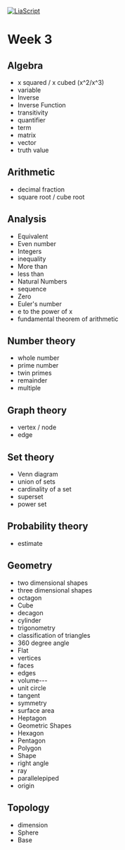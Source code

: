 <!--
author:   Dr. Mark Jacob
email: mark.jacob@iuz.tu-freiberg.de
version:  0.0.1
language: en
narrator: UK English Female
comment: Content of week 3 WS 2023/2024
icon: images/TUBAF_Logo_orig_RGB.jpg
-->

[![LiaScript](https://raw.githubusercontent.com/LiaScript/LiaScript/master/badges/course.svg)](https://liascript.github.io/course/?https://github.com/TUBAF-IUZ-LiaScript/EF_Maths_23/blob/main/Maths_week_3.md)

# Week 3

## Algebra
- x squared / x cubed (x^2/x^3)
- variable
- Inverse 
- Inverse Function 
- transitivity 
- quantifier
- term
- matrix 
- vector
- truth value
## Arithmetic
- decimal fraction
- square root / cube root
## Analysis
- Equivalent
- Even number 
- Integers 
- inequality
- More than 
- less than
- Natural Numbers 
- sequence
- Zero 
- Euler's number
- e to the power of x
- fundamental theorem of arithmetic
## Number theory
- whole number
- prime number
- twin primes
- remainder 
- multiple
## Graph theory
- vertex / node
- edge
## Set theory
- Venn diagram
- union of sets
- cardinality of a set
- superset
- power set   
## Probability theory
- estimate
## Geometry
- two dimensional shapes
- three dimensional shapes
- octagon
- Cube
- decagon
- cylinder
- trigonometry
- classification of triangles
- 360 degree angle
- Flat 
- vertices
- faces
- edges
- volume---
- unit circle
- tangent
- symmetry
- surface area
- Heptagon 
- Geometric Shapes 
- Hexagon 
- Pentagon 
- Polygon  
- Shape
- right angle
- ray 
- parallelepiped
- origin
## Topology 
- dimension
- Sphere
- Base